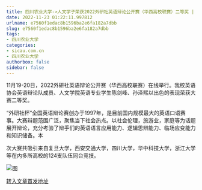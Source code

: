 ```yaml
---
title: 四川农业大学->人文学子荣获2022外研社英语辩论公开赛（华西高校联赛）二等奖 | sicau.com.cn
date: 2022-11-23 01:22:11.997812
urlname: e7560f1edac8b1596ba2e6fa182a7dbb
slug: e7560f1edac8b1596ba2e6fa182a7dbb
tags: 
- 四川农业大学
categories:
- sicau.com.cn
- 四川农业大学
authorbox: false
sidebar: false
---
```

11月19-20日，2022外研社英语辩论公开赛（华西高校联赛）在线举行。我校英语协会英语辩论队成员、人文学院英语专业学生陈剑峰、孙泽熙以出色的表现荣获大赛二等奖。

“外研社杯”全国英语辩论赛创办于1997年，是目前国内规模最大的英语口语赛事。大赛辩题范围广泛，聚焦当下社会热点。以社会伦理，旅游业，家庭等为话题展开辩论，充分考验了辩手们的英语语言应用能力、逻辑思辨能力、临场应变能力和知识储备。本
<!--more-->
次大赛共吸引来自复旦大学，西安交通大学，四川大学，华中科技大学，浙江大学等在内多所高校的124支队伍同台竞技。

![图](https://news.sicau.edu.cn/__local/E/61/97/E05F663119430EDEB4652D64735_BFF1949E_68D1A.png)

[转入文章首发地址](https://news.sicau.edu.cn/info/1078/70297.htm)